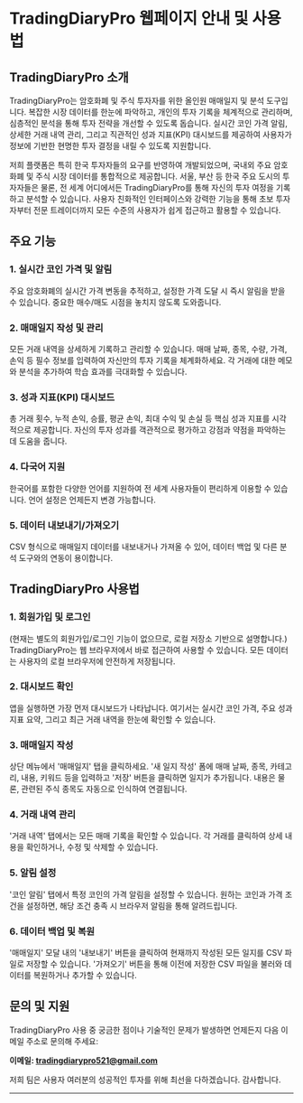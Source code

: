 # TradingDiaryPro 웹페이지 안내 및 사용법

## TradingDiaryPro 소개

TradingDiaryPro는 암호화폐 및 주식 투자자를 위한 올인원 매매일지 및 분석 도구입니다. 복잡한 시장 데이터를 한눈에 파악하고, 개인의 투자 기록을 체계적으로 관리하며, 심층적인 분석을 통해 투자 전략을 개선할 수 있도록 돕습니다. 실시간 코인 가격 알림, 상세한 거래 내역 관리, 그리고 직관적인 성과 지표(KPI) 대시보드를 제공하여 사용자가 정보에 기반한 현명한 투자 결정을 내릴 수 있도록 지원합니다.

저희 플랫폼은 특히 한국 투자자들의 요구를 반영하여 개발되었으며, 국내외 주요 암호화폐 및 주식 시장 데이터를 통합적으로 제공합니다. 서울, 부산 등 한국 주요 도시의 투자자들은 물론, 전 세계 어디에서든 TradingDiaryPro를 통해 자신의 투자 여정을 기록하고 분석할 수 있습니다. 사용자 친화적인 인터페이스와 강력한 기능을 통해 초보 투자자부터 전문 트레이더까지 모든 수준의 사용자가 쉽게 접근하고 활용할 수 있습니다.

## 주요 기능

### 1. 실시간 코인 가격 및 알림
주요 암호화폐의 실시간 가격 변동을 추적하고, 설정한 가격 도달 시 즉시 알림을 받을 수 있습니다. 중요한 매수/매도 시점을 놓치지 않도록 도와줍니다.

### 2. 매매일지 작성 및 관리
모든 거래 내역을 상세하게 기록하고 관리할 수 있습니다. 매매 날짜, 종목, 수량, 가격, 손익 등 필수 정보를 입력하여 자신만의 투자 기록을 체계화하세요. 각 거래에 대한 메모와 분석을 추가하여 학습 효과를 극대화할 수 있습니다.

### 3. 성과 지표(KPI) 대시보드
총 거래 횟수, 누적 손익, 승률, 평균 손익, 최대 수익 및 손실 등 핵심 성과 지표를 시각적으로 제공합니다. 자신의 투자 성과를 객관적으로 평가하고 강점과 약점을 파악하는 데 도움을 줍니다.

### 4. 다국어 지원
한국어를 포함한 다양한 언어를 지원하여 전 세계 사용자들이 편리하게 이용할 수 있습니다. 언어 설정은 언제든지 변경 가능합니다.

### 5. 데이터 내보내기/가져오기
CSV 형식으로 매매일지 데이터를 내보내거나 가져올 수 있어, 데이터 백업 및 다른 분석 도구와의 연동이 용이합니다.

## TradingDiaryPro 사용법

### 1. 회원가입 및 로그인
(현재는 별도의 회원가입/로그인 기능이 없으므로, 로컬 저장소 기반으로 설명합니다.)
TradingDiaryPro는 웹 브라우저에서 바로 접근하여 사용할 수 있습니다. 모든 데이터는 사용자의 로컬 브라우저에 안전하게 저장됩니다.

### 2. 대시보드 확인
앱을 실행하면 가장 먼저 대시보드가 나타납니다. 여기서는 실시간 코인 가격, 주요 성과 지표 요약, 그리고 최근 거래 내역을 한눈에 확인할 수 있습니다.

### 3. 매매일지 작성
상단 메뉴에서 '매매일지' 탭을 클릭하세요. '새 일지 작성' 폼에 매매 날짜, 종목, 카테고리, 내용, 키워드 등을 입력하고 '저장' 버튼을 클릭하면 일지가 추가됩니다. 내용은 물론, 관련된 주식 종목도 자동으로 인식하여 연결됩니다.

### 4. 거래 내역 관리
'거래 내역' 탭에서는 모든 매매 기록을 확인할 수 있습니다. 각 거래를 클릭하여 상세 내용을 확인하거나, 수정 및 삭제할 수 있습니다.

### 5. 알림 설정
'코인 알림' 탭에서 특정 코인의 가격 알림을 설정할 수 있습니다. 원하는 코인과 가격 조건을 설정하면, 해당 조건 충족 시 브라우저 알림을 통해 알려드립니다.

### 6. 데이터 백업 및 복원
'매매일지' 모달 내의 '내보내기' 버튼을 클릭하여 현재까지 작성된 모든 일지를 CSV 파일로 저장할 수 있습니다. '가져오기' 버튼을 통해 이전에 저장한 CSV 파일을 불러와 데이터를 복원하거나 추가할 수 있습니다.

## 문의 및 지원

TradingDiaryPro 사용 중 궁금한 점이나 기술적인 문제가 발생하면 언제든지 다음 이메일 주소로 문의해 주세요:

**이메일: tradingdiarypro521@gmail.com**

저희 팀은 사용자 여러분의 성공적인 투자를 위해 최선을 다하겠습니다. 감사합니다.

---

